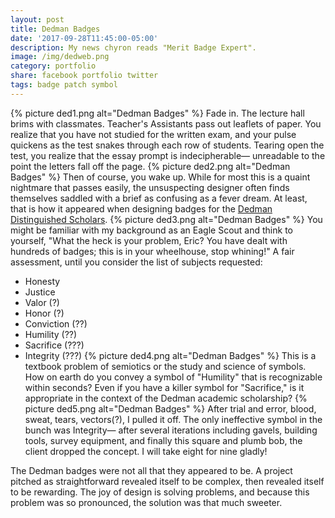 ```yaml
---
layout: post
title: Dedman Badges
date: '2017-09-28T11:45:00-05:00'
description: My news chyron reads "Merit Badge Expert".
image: /img/dedweb.png
category: portfolio
share: facebook portfolio twitter
tags: badge patch symbol
---
```

{% picture ded1.png alt="Dedman Badges" %}
Fade in. The lecture hall brims with classmates. Teacher's Assistants pass out leaflets of paper. You realize that you have not studied for the written exam, and your pulse quickens as the test snakes through each row of students. Tearing open the test, you realize that the essay prompt is indecipherable— unreadable to the point the letters fall off the page.
{% picture ded2.png alt="Dedman Badges" %}
Then of course, you wake up. While for most this is a quaint nightmare that passes easily, the unsuspecting designer often finds themselves saddled with a brief as confusing as a fever dream. At least, that is how it appeared when designing badges for the [Dedman Distinguished Scholars](https://liberalarts.utexas.edu/lahonors/Dedman%20Distinguished%20Scholars%20/Information.php).
{% picture ded3.png alt="Dedman Badges" %}
You might be familiar with my background as an Eagle Scout and think to yourself, "What the heck is your problem, Eric? You have dealt with hundreds of badges; this is in your wheelhouse, stop whining!" A fair assessment, until you consider the list of subjects requested:
- Honesty
- Justice
- Valor (?)
- Honor (?)
- Conviction (??)
- Humility (??)
- Sacrifice (???)
- Integrity (???)
{% picture ded4.png alt="Dedman Badges" %}
This is a textbook problem of semiotics or the study and science of symbols. How on earth do you convey a symbol of "Humility" that is recognizable within seconds? Even if you have a killer symbol for "Sacrifice," is it appropriate in the context of the Dedman academic scholarship?
{% picture ded5.png alt="Dedman Badges" %}
After trial and error, blood, sweat, tears, vectors(?), I pulled it off. The only ineffective symbol in the bunch was Integrity— after several iterations including gavels, building tools, survey equipment, and finally this square and plumb bob, the client dropped the concept. I will take eight for nine gladly!


The Dedman badges were not all that they appeared to be. A project pitched as straightforward revealed itself to be complex, then revealed itself to be rewarding. The joy of design is solving problems, and because this problem was so pronounced, the solution was that much sweeter. 


